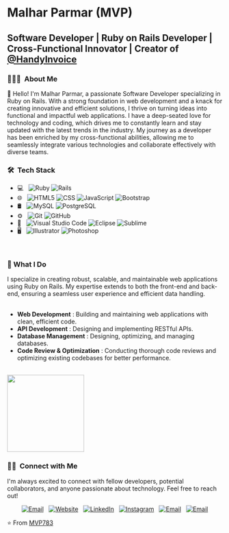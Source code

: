 <h1>Malhar Parmar (MVP)</h1>

<h2>Software Developer | Ruby on Rails Developer | Cross-Functional Innovator | Creator of <a href="https://www.handyinvoice.in/">@HandyInvoice</a></h2>

<h3> 👨🏻‍💻 &nbsp;About Me </h3>

👋 Hello! I'm Malhar Parmar, a passionate Software Developer specializing in Ruby on Rails. With a strong foundation in web development and a knack for creating innovative and efficient solutions, I thrive on turning ideas into functional and impactful web applications. I have a deep-seated love for technology and coding, which drives me to constantly learn and stay updated with the latest trends in the industry. My journey as a developer has been enriched by my cross-functional abilities, allowing me to seamlessly integrate various technologies and collaborate effectively with diverse teams.

<h3> 🛠 &nbsp;Tech Stack </h3>

- 💻 &nbsp;
  ![Ruby](https://img.shields.io/badge/-Ruby-333333?style=flat&logo=ruby&logoColor=820C02)
  ![Rails](https://img.shields.io/badge/-rubyonrails-333333?style=flat&logo=rubyonrails&logoColor=CC0000)  
- 🌐 &nbsp;
  ![HTML5](https://img.shields.io/badge/-HTML5-333333?style=flat&logo=HTML5)
  ![CSS](https://img.shields.io/badge/-CSS-333333?style=flat&logo=CSS3&logoColor=1572B6)
  ![JavaScript](https://img.shields.io/badge/-JavaScript-333333?style=flat&logo=javascript)
  ![Bootstrap](https://img.shields.io/badge/-Bootstrap-333333?style=flat&logo=bootstrap&logoColor=563D7C)
- 🛢 &nbsp;
  ![MySQL](https://img.shields.io/badge/-MySQL-333333?style=flat&logo=mysql)
  ![PostgreSQL](https://img.shields.io/badge/-postgresql-333333?style=flat&logo=postgresql)
- ⚙️ &nbsp;
  ![Git](https://img.shields.io/badge/-Git-333333?style=flat&logo=git)
  ![GitHub](https://img.shields.io/badge/-GitHub-333333?style=flat&logo=github)
- 🔧 &nbsp;
  ![Visual Studio Code](https://img.shields.io/badge/-Visual%20Studio%20Code-333333?style=flat&logo=visual-studio-code&logoColor=007ACC)
  ![Eclipse](https://img.shields.io/badge/-Eclipse-333333?style=flat&logo=eclipse-ide&logoColor=2C2255)
  ![Sublime](https://img.shields.io/badge/-Sublime-333333?style=flat&logo=sublime-text&logoColor=FD971F)
- 🖥 &nbsp;
  ![Illustrator](https://img.shields.io/badge/-Illustrator-333333?style=flat&logo=adobe-illustrator)
  ![Photoshop](https://img.shields.io/badge/-Photoshop-333333?style=flat&logo=adobe-photoshop)

<br/>

<h3> 🔧 What I Do </h3>
I specialize in creating robust, scalable, and maintainable web applications using Ruby on Rails. My expertise extends to both the front-end and back-end, ensuring a seamless user experience and efficient data handling.
<br><br>  
<ul>
  <li><b>Web Development</b> : Building and maintaining web applications with clean, efficient code.</li>
  <li><b>API Development</b> : Designing and implementing RESTful APIs.</li>
  <li><b>Database Management</b> : Designing, optimizing, and managing databases.</li>
  <li><b>Code Review & Optimization</b> : Conducting thorough code reviews and optimizing existing codebases for better performance.</li>
</ul>

<br/>

<a href="https://github.com/mvp783">
  <img height="180em" src="https://github-readme-stats.vercel.app/api/top-langs/?username=MVP783&theme=buefy&layout=compact" />
</a>

<br/>

<h3> 🤝🏻 &nbsp;Connect with Me </h3>
I'm always excited to connect with fellow developers, potential collaborators, and anyone passionate about technology. Feel free to reach out!

<p align="center">
<a href="mailto:malharparmar@gmail.com"><img alt="Email" src="https://cdn4.iconfinder.com/data/icons/social-media-logos-6/512/112-gmail_email_mail-32.png"></a> &nbsp;
<a href="https://www.malharparmar.com"><img alt="Website" src="https://cdn3.iconfinder.com/data/icons/social-media-logos-glyph-1/2048/5343_-_Google_Chrome-32.png"></a> &nbsp;
<a href="https://www.linkedin.com/in/mvp783"><img alt="LinkedIn" src="https://cdn2.iconfinder.com/data/icons/social-media-2285/512/1_Linkedin_unofficial_colored_svg-32.png"></a> &nbsp;
<a href="https://www.instagram.com/mvp783"><img alt="Instagram" src="https://cdn2.iconfinder.com/data/icons/social-icons-33/128/Instagram-32.png"></a> &nbsp;
<a href="https://www.facebook.com/mvp783"><img alt="Email" src="https://cdn2.iconfinder.com/data/icons/social-media-applications/64/social_media_applications_1-facebook-32.png"></a> &nbsp;
<a href="https://x.com/MVP783"><img alt="Email" src="https://cdn2.iconfinder.com/data/icons/threads-by-instagram/24/x-logo-twitter-new-brand-contained-32.png"></a>  
</p>

⭐️ From [MVP783](https://github.com/MVP783)
